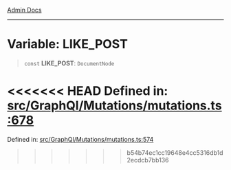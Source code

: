 [Admin Docs](/)

***

# Variable: LIKE\_POST

> `const` **LIKE\_POST**: `DocumentNode`

<<<<<<< HEAD
Defined in: [src/GraphQl/Mutations/mutations.ts:678](https://github.com/PalisadoesFoundation/talawa-admin/blob/main/src/GraphQl/Mutations/mutations.ts#L678)
=======
Defined in: [src/GraphQl/Mutations/mutations.ts:574](https://github.com/PalisadoesFoundation/talawa-admin/blob/main/src/GraphQl/Mutations/mutations.ts#L574)
>>>>>>> b54b74ec1cc19648e4cc5316db1d2ecdcb7bb136

